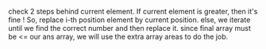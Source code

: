 check 2 steps behind current element. If current element is greater, then it's fine ! So, replace i-th position element by current position.
​
else, we iterate until we find the correct number and then replace it.
​
since final array must be <= our ans array, we will use the extra array areas to do the job.